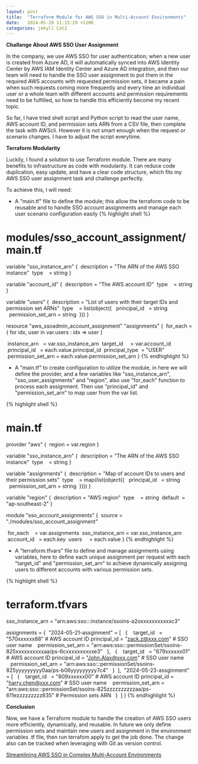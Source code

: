 ```yaml
---
layout: post
title:  "Terraform Module for AWS SSO in Multi-Account Environments"
date:   2024-05-20 11:15:29 +1100
categories: jekyll Cat2
---
```


<b> Challange About AWS SSO User Assignment</b>

In the company, we use AWS SSO for user authentication; when a new user is created from Azure AD, it will automatically synced into AWS Identity Center by AWS IAM Identity Center  and Azure AD integration, and then our team will need to handle the SSO user assignment to put them in the required AWS accounts with requested permission sets, it became a pain when such requests coming more frequently and every time an individual user or a whole team with different accounts and permission requirements need to be fulfilled, so how to handle this efficiently become my recent topic.

So far, I have tried shell script and Python script to read the user name, AWS account ID, and permission sets ARN from a CSV file, then complete the task with AWScli. However it is not smart enough when the request or scenario changes. I have to adjust the script everytime.

<b> Terraform Modularity </b>

Luckily, I found a solution to use Terraform module. There are many benefits to infrastructure as code with modularity. It can reduce code duplication, easy update, and have a clear code structure, which fits my AWS SSO user assignment task and challenge perfectly.

To achieve this, I will need:

- A "main.tf" file to define the module; this allow the terraform code to be reusable and to handle SSO account assignments and manage each user scenario configuration easily
{% highlight shell %}
# modules/sso_account_assignment/main.tf

variable "sso_instance_arn" {
 description = "The ARN of the AWS SSO instance"
 type    = string
}

variable "account_id" {
 description = "The AWS account ID"
 type    = string
}

variable "users" {
 description = "List of users with their target IDs and permission set ARNs"
 type    = list(object({
  principal_id   = string
  permission_set_arn = string
 }))
}

resource "aws_ssoadmin_account_assignment" "assignments" {
 for_each = { for idx, user in var.users : idx => user }

 instance_arn   = var.sso_instance_arn
 target_id     = var.account_id
 principal_id   = each.value.principal_id
 principal_type  = "USER"
 permission_set_arn = each.value.permission_set_arn
}
{% endhighlight %}

- A "main.tf" to create configuration to utilize the module, in here we will define the provider, and a few variables like "sso_instance_arn", "sso_user_assignments" and "region", also use "for_each" function to process each assignment. Then use "principal_id" and "permission_set_arn" to map user from the var list.

{% highlight shell %}
# main.tf

provider "aws" {
 region = var.region
}

variable "sso_instance_arn" {
 description = "The ARN of the AWS SSO instance"
 type    = string
}

variable "assignments" {
 description = "Map of account IDs to users and their permission sets"
 type    = map(list(object({
  principal_id   = string
  permission_set_arn = string
 })))
}

variable "region" {
 description = "AWS region"
 type    = string
 default  = "ap-southeast-2"
}

module "sso_account_assignments" {
 source = "./modules/sso_account_assignment"

 for_each    = var.assignments
 sso_instance_arn = var.sso_instance_arn
 account_id   = each.key
 users     = each.value
}
{% endhighlight %}

- A "terraform.tfvars" file to define and manage assignments using variables, here to define each unique assignment per request with each "target_id" and "permission_set_arn" to achieve dynamically assigning users to different accounts with various permission sets.

{% highlight shell %}
# terraform.tfvars

sso_instance_arn = "arn:aws:sso:::instance/ssoins-a2oxxxxxxxxxxxc3"

assignments = {
 "2024-05-21-assginment" = [
  {
   target_id   = "570xxxxxx88"  # AWS account ID
   principal_id = "zack.z@xxx.com" # SSO user name 
   permission_set_arn = "arn:aws:sso:::permissionSet/ssoins-825xxxxxxxxxxaa/ps-6cxxxxxxxxxxe3"
  },
  {
   target_id   = "679xxxxxx01"  # AWS account ID
   principal_id = "John.Alax@xxx.com" # SSO user name 
   permission_set_arn = "arn:aws:sso:::permissionSet/ssoins-825yyyyyyyyy0aa/ps-b06yyyyyyyyy7c4"
  }
 ],
 "2024-05-23-assginment" = [
  {
   target_id   = "809xxxxxx00"  # AWS account ID
   principal_id = "harry.chen@xxx.com" # SSO user name 
   permission_set_arn = "arn:aws:sso:::permissionSet/ssoins-825zzzzzzzzzzaa/ps-611ezzzzzzzzz835" # Permission sets ARN
  }
 ]
}
{% endhighlight %}

<b> Conclusion</b>

Now, we have a Terraform module to handle the creation of AWS SSO users more efficiently, dynamically, and reusable. In future we only define permission sets and maintain new users and assignment in the environment variables .tf file, then run terrafom apply to get the job done. The change also can be tracked when leveraging with Git as version control. 



[Streamlining AWS SSO in Complex Multi-Account Environments](https://girishcodealchemy.medium.com/streamlining-aws-sso-in-complex-multi-account-environments-e82025792d11)



